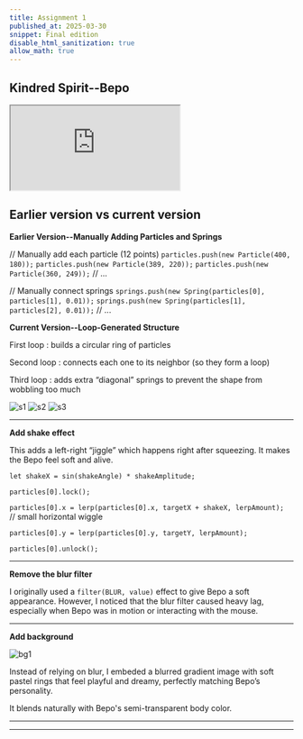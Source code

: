 ```yaml
---
title: Assignment 1
published_at: 2025-03-30
snippet: Final edition
disable_html_sanitization: true
allow_math: true
---
```




## Kindred Spirit--Bepo

<iframe class="p5js_canvas" src="https://editor.p5js.org/leah0208/full/9h8-ZHesk"></iframe>

<script type="module">

const iframes = document.querySelectorAll('.p5js_canvas');

if (iframes.length > 0) {
    iframes.forEach((iframe) => {
        iframe.width  = iframe.parentNode.scrollWidth;
        iframe.height = iframe.width * 9 / 16 + 42;
    });
}

</script>

## Earlier version vs current version

**Earlier Version--Manually Adding Particles and Springs**

// Manually add each particle (12 points)
`particles.push(new Particle(400, 180));`
`particles.push(new Particle(389, 220));`
`particles.push(new Particle(360, 249));`
// ... 

// Manually connect springs
`springs.push(new Spring(particles[0], particles[1], 0.01));`
`springs.push(new Spring(particles[1], particles[2], 0.01));`
// ... 

**Current Version--Loop-Generated Structure**

First loop : builds a circular ring of particles

Second loop : connects each one to its neighbor (so they form a loop)

Third loop : adds extra “diagonal” springs to prevent the shape from wobbling too much

![s1](/A1/s1.png)
![s2](/A1/s2.png)
![s3](/A1/s3.png)

---

**Add shake effect**

 This adds a left-right “jiggle”  which happens right after squeezing. It makes the Bepo feel soft and alive.

`let shakeX = sin(shakeAngle) * shakeAmplitude;`

`particles[0].lock();`

`particles[0].x = lerp(particles[0].x, targetX + shakeX, lerpAmount); `// small horizontal wiggle

`particles[0].y = lerp(particles[0].y, targetY, lerpAmount);`

`particles[0].unlock();`

 ---

 **Remove the blur filter**

 I originally used a `filter(BLUR, value)` effect to give Bepo a soft appearance. 
 However, I noticed that the blur filter caused heavy lag, especially when Bepo was in motion or interacting with the mouse.

---

**Add background**

![bg1](/A1/bg1.jpg)

Instead of relying on blur, I embeded a blurred gradient image with soft pastel rings that feel playful and dreamy, perfectly matching Bepo’s personality.

It blends naturally with Bepo's semi-transparent body color.

---




____________________________________________________________
